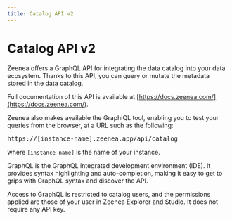 ```yaml
---
title: Catalog API v2
---
```


# Catalog API v2

Zeenea offers a GraphQL API for integrating the data catalog into your data ecosystem. Thanks to this API, you can query or mutate the metadata stored in the data catalog.

Full documentation of this API is available at [https://docs.zeenea.com/](https://docs.zeenea.com/).
 
Zeenea also makes available the GraphiQL tool, enabling you to test your queries from the browser, at a URL such as the following:

<pre>https://<font className="codeHighlight">[instance-name]</font>.zeenea.app/api/catalog</pre>

where `[instance-name]` is the name of your instance.

GraphQL is the GraphQL integrated development environment (IDE). It provides syntax highlighting and auto-completion, making it easy to get to grips with GraphQL syntax and discover the API.

Access to GraphQL is restricted to catalog users, and the permissions applied are those of your user in Zeenea Explorer and Studio. It does not require any API key.